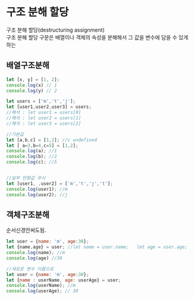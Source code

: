 # 구조 분해 할당

구조 분해 할당\(destructuring assignment\)  
구조 분해 할당 구문은 배열이나 객체의 속성을 분해해서 그 값을 변수에 담을 수 있게 하는 

## 배열구조분해

```javascript
let [x, y] = [1, 2];
console.log(x) // 1
console.log(y) // 2

let users = ['m','t','j'];
let [user1,user2,user3] = users;
//해석 : let user1 = users[0]
//해석 : let user2 = users[1]
//해석 : let user3 = users[2]

//기본값
let [a,b,c] = [1,2]; //c undefined
let [ a=3,b=4,c=5] = [1,2];
console.log(a); //1
console.log(b); //2
console.log(c); //5


//일부 반환값 무시
let [user1, ,user2] = ['m','t','j','t'];
console.log(user1); //m
console.log(user2); //j
```

## 객체구조분해

순서신경안써도됨.

```javascript
let user = {name: 'm', age:30};
let {name,age} = user; //let name = user.name;   let age = user.age;
console.log(name); //m
console.log(age) //30

//새로운 변수 이름으로 
let user = {name: 'm', age:30};
let {name : userName, age: userAge} = user;
console.log(userName); //m
console.log(userAge); // 30
```



